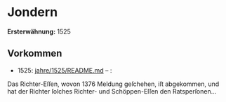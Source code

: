 # Jondern

**Ersterwähnung:** 1525

## Vorkommen
- 1525: [jahre/1525/README.md](../jahre/1525/README.md) – :

Das Richter-Eſſen, wovon 1376 Meldung geſchehen,
iſt abgekommen, und hat der Richter ſolches Richter- und
Schöppen-Eſſen den Ratsperſonen...
